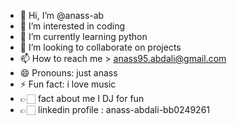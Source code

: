 - 👋 Hi, I’m @anass-ab
- 👀 I’m interested in coding 
- 🌱 I’m currently learning python
- 💞️ I’m looking to collaborate on projects 
- 📫 How to reach me > anass95.abdali@gmail.com 
- 😄 Pronouns: just anass 
- ⚡ Fun fact: i love music 
- 👉🏻 fact about me I DJ for fun
- 👉🏻 linkedin profile : anass-abdali-bb0249261
<!---
anass-ab/anass-ab is a ✨ special ✨ repository because its `README.md` (this file) appears on your GitHub profile.
You can click the Preview link to take a look at your changes.
--->
